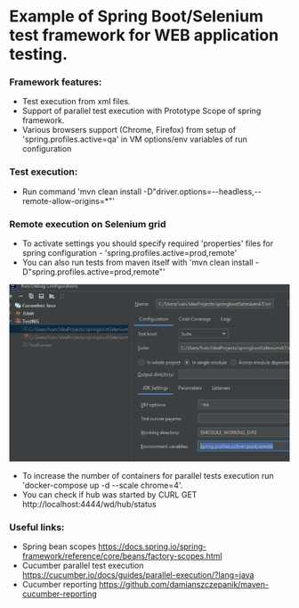 # Example of Spring Boot/Selenium test framework for WEB application testing.


### Framework features:
* Test execution from xml files.
* Support of parallel test execution with Prototype Scope of spring framework.
* Various browsers support (Chrome, Firefox) from setup of 'spring.profiles.active=qa' in VM options/env variables of run configuration


### Test execution:
- Run command 'mvn clean install -D"driver.options=--headless,--remote-allow-origins=*"'

### Remote execution on Selenium grid
- To activate settings you should specify required 'properties' files for spring configuration - 'spring.profiles.active=prod,remote'
- You can also run tests from maven itself with 'mvn clean install -D"spring.profiles.active=prod,remote"'

![img.png](img.png)
  
- To increase the number of containers for parallel tests execution run 'docker-compose up -d --scale chrome=4'.
- You can check if hub was started by CURL GET http://localhost:4444/wd/hub/status


### Useful links:
- Spring bean scopes https://docs.spring.io/spring-framework/reference/core/beans/factory-scopes.html
- Cucumber parallel test execution https://cucumber.io/docs/guides/parallel-execution/?lang=java
- Cucumber reporting https://github.com/damianszczepanik/maven-cucumber-reporting